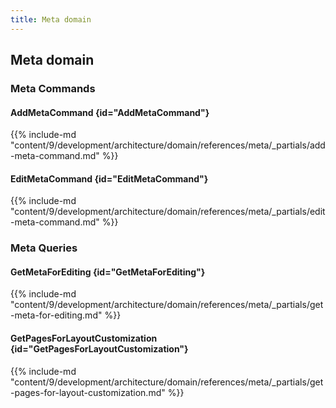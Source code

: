 ```yaml
---
title: Meta domain
---
```


## Meta domain

### Meta Commands

#### AddMetaCommand {id="AddMetaCommand"}

{{%  include-md "content/9/development/architecture/domain/references/meta/_partials/add-meta-command.md" %}}
#### EditMetaCommand {id="EditMetaCommand"}

{{%  include-md "content/9/development/architecture/domain/references/meta/_partials/edit-meta-command.md" %}}

### Meta Queries

#### GetMetaForEditing {id="GetMetaForEditing"}

{{%  include-md "content/9/development/architecture/domain/references/meta/_partials/get-meta-for-editing.md" %}}
#### GetPagesForLayoutCustomization {id="GetPagesForLayoutCustomization"}

{{%  include-md "content/9/development/architecture/domain/references/meta/_partials/get-pages-for-layout-customization.md" %}}
